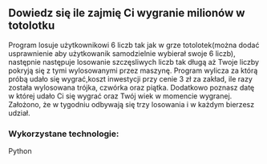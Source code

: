 ## Dowiedz się ile zajmię Ci wygranie milionów w totolotku

Program losuje użytkownikowi 6 liczb tak jak w grze totolotek(można dodać usprawnienie aby użytkowanik samodzielnie wybierał swoje 6 liczb), następnie następuje losowanie szczęsliwych liczb tak długą aż Twoje liczby pokryją się z tymi wylosowanymi przez maszynę. Program wylicza za którą próbą udało się wygrać,koszt inwestycji przy cenie 3 zł za zakład, ile razy została wylosowana trójka, czwórka oraz piątka. Dodatkowo poznasz datę w której udało Ci się wygrać oraz Twój wiek w momencie wygranej.
Założono, że w tygodniu odbywają się trzy losowania i w każdym bierzesz udział. 

### Wykorzystane technologie:
Python
